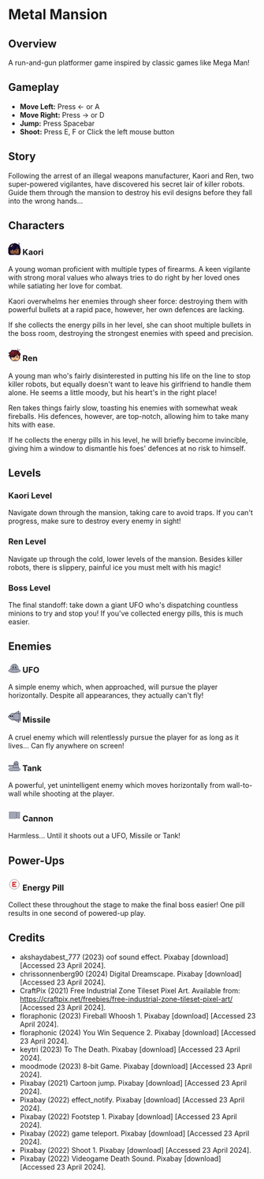 # Metal Mansion

## Overview
A run-and-gun platformer game inspired by classic games like Mega Man!

## Gameplay
- **Move Left:** Press &larr; or A
- **Move Right:** Press &rarr; or D
- **Jump:** Press Spacebar
- **Shoot:** Press E, F or Click the left mouse button

## Story
Following the arrest of an illegal weapons manufacturer, Kaori and Ren, two super-powered vigilantes, have discovered his secret lair of killer robots. Guide them through the mansion to destroy his evil designs before they fall into the wrong hands...

## Characters
### <img src="./assets/sprites/kaori/kaori-icon.png" alt = "Kaori Icon" width=25> Kaori
A young woman proficient with multiple types of firearms. A keen vigilante with strong moral values who always tries to do right by her loved ones while satiating her love for combat.

Kaori overwhelms her enemies through sheer force: destroying them with powerful bullets at a rapid pace, however, her own defences are lacking.

If she collects the energy pills in her level, she can shoot multiple bullets in the boss room, destroying the strongest enemies with speed and precision.

### <img src="./assets/sprites/ren/ren-icon.png" alt = "Ren Icon" width=25> Ren
A young man who's fairly disinterested in putting his life on the line to stop killer robots, but equally doesn't want to leave his girlfriend to handle them alone. He seems a little moody, but his heart's in the right place!

Ren takes things fairly slow, toasting his enemies with somewhat weak fireballs. His defences, however, are top-notch, allowing him to take many hits with ease.

If he collects the energy pills in his level, he will briefly become invincible, giving him a window to dismantle his foes' defences at no risk to himself.

## Levels
### Kaori Level
Navigate down through the mansion, taking care to avoid traps. If you can't progress, make sure to destroy every enemy in sight!

### Ren Level
Navigate up through the cold, lower levels of the mansion. Besides killer robots, there is slippery, painful ice you must melt with his magic!

### Boss Level
The final standoff: take down a giant UFO who's dispatching countless minions to try and stop you! If you've collected energy pills, this is much easier.

## Enemies
### <img src="./assets/sprites/enemies/ufo-icon.png" alt = "UFO Icon" width=25> UFO
A simple enemy which, when approached, will pursue the player horizontally. Despite all appearances, they actually can't fly!

### <img src="./assets/sprites/enemies/missile-icon.png" alt = "Missile Icon" width=25> Missile
A cruel enemy which will relentlessly pursue the player for as long as it lives... Can fly anywhere on screen!

### <img src="./assets/sprites/enemies/tank-icon.png" alt = "Tank Icon" width=25> Tank
A powerful, yet unintelligent enemy which moves horizontally from wall-to-wall while shooting at the player.

### <img src="./assets/sprites/enemies/cannon.png" alt = "Cannon Icon" width=25> Cannon
Harmless... Until it shoots out a UFO, Missile or Tank!

## Power-Ups
### <img src="./assets/sprites/energy.png" alt = "Energy Icon" width=25> Energy Pill
Collect these throughout the stage to make the final boss easier! One pill results in one second of powered-up play.

## Credits
- akshaydabest_777 (2023) oof sound effect. Pixabay [download] [Accessed 23 April 2024].
- chrissonnenberg90 (2024) Digital Dreamscape. Pixabay [download] [Accessed 23 April 2024].
- CraftPix (2021) Free Industrial Zone Tileset Pixel Art. Available from: https://craftpix.net/freebies/free-industrial-zone-tileset-pixel-art/ [Accessed 23 April 2024].
- floraphonic (2023) Fireball Whoosh 1. Pixabay [download] [Accessed 23 April 2024].
- floraphonic (2024) You Win Sequence 2. Pixabay [download] [Accessed 23 April 2024].
- keytri (2023) To The Death. Pixabay [download] [Accessed 23 April 2024].
- moodmode (2023) 8-bit Game. Pixabay [download] [Accessed 23 April 2024].
- Pixabay (2021) Cartoon jump. Pixabay [download] [Accessed 23 April 2024].
- Pixabay (2022) effect_notify. Pixabay [download] [Accessed 23 April 2024].
- Pixabay (2022) Footstep 1. Pixabay [download] [Accessed 23 April 2024].
- Pixabay (2022) game teleport. Pixabay [download] [Accessed 23 April 2024].
- Pixabay (2022) Shoot 1. Pixabay [download] [Accessed 23 April 2024].
- Pixabay (2022) Videogame Death Sound. Pixabay [download] [Accessed 23 April 2024].
